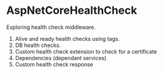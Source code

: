 # AspNetCoreHealthCheck

Exploring health check middleware.
1) Alive and ready health checks using tags.
2) DB health checks.
3) Custom health check extension to check for a certificate
4) Dependencies (dependant services)
5) Custom health check response




